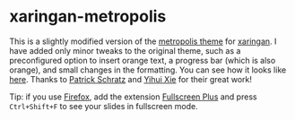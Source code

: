 # xaringan-metropolis

This is a slightly modified version of the [metropolis theme](https://github.com/pat-s/xaringan-metropolis) for [xaringan](https://github.com/yihui/xaringan). I have added only minor tweaks to the original theme, such as a preconfigured option to insert orange text, a progress bar (which is also orange), and small changes in the formatting. You can see how it looks like [here](https://danilofreire.github.io/xaringan-metropolis/xaringan-metropolis.html). Thanks to [Patrick Schratz](https://pjs-web.de/) and [Yihui Xie](https://yihui.name/) for their great work! 

Tip: if you use [Firefox](https://www.mozilla.org/), add the extension [Fullscreen Plus](https://addons.mozilla.org/en-US/firefox/addon/fullscreen_plus/) and press `Ctrl+Shift+F` to see your slides in fullscreen mode. 
